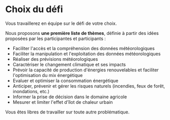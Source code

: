 # Choix du défi

Vous travaillerez en équipe sur le défi de votre choix.

Nous proposons **une première liste de thèmes**, définie à partir des idées proposées par les participantes et participants :&#x20;

* Faciliter l'accès et la compréhension des données météorologiques
* Faciliter la manipulation et l'exploitation des données météorologiques
* Réaliser des prévisions météorologiques
* Caractériser le changement climatique et ses impacts
* Prévoir la capacité de production d'énergies renouvelables et faciliter l'optimisation du mix énergétique
* Evaluer et optimiser la consommation énergétique
* Anticiper, prévenir et gérer les risques naturels (incendies, feux de forêt, inondations, etc.)
* Informer la prise de décision dans le domaine agricole
* Mesurer et limiter l'effet d'îlot de chaleur urbain

Vous êtes libres de travailler sur toute autre problématique.
